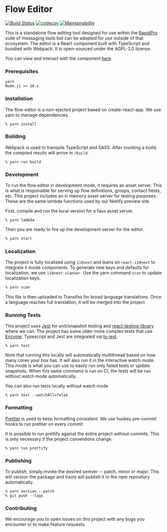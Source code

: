 # Flow Editor

[![Build Status](https://github.com/nyaruka/floweditor/workflows/Build/badge.svg)](https://github.com/nyaruka/floweditor/actions?workflow=Build)
[![codecov](https://codecov.io/gh/nyaruka/floweditor/branch/master/graph/badge.svg)](https://codecov.io/gh/nyaruka/floweditor)
[![Maintainability](https://api.codeclimate.com/v1/badges/c2200da1ba5a0176836e/maintainability)](https://codeclimate.com/github/nyaruka/floweditor/maintainability)

This is a standalone flow editing tool designed for use within the [RapidPro](https://github.com/rapidpro/rapidpro) suite of messaging tools but can be adopted for use outside of that ecosystem. The editor is a React component built with TypeScript and bundled with Webpack. It is open-sourced under the AGPL-3.0 license.

You can view and interact with the component [here](https://floweditor.nyaruka.com/).

### Prerequisites

```
yarn
Node.js >= 10.x
```

### Installation

The flow editor is a non-ejected project based on create-react-app. We use yarn to manage dependencies.

```
% yarn install
```

### Building

Webpack is used to transpile TypeScript and SASS. After invoking a build, the compiled results will arrive in `/build`.

```
% yarn run build
```

### Development

To run the flow editor in development mode, it requires an asset server. This is what is responsible for serving up flow definitions, groups, contact fields, etc. This project includes an in memory asset server for testing purposes. These are the same lambda functions used by our Netlify preview site.

First, compile and run the local version for a faux asset server.

```
% yarn lambda
```

Then you are ready to fire up the development server for the editor.

```bash
% yarn start
```

### Localization

The project is fully localized using `i18next` and leans on `react-i18next` to integrate it inside components. To generate new keys and defaults for localization, we use `i18next-scanner`. Use the yarn command `scan` to update localization keys.

```bash
% yarn scan
```

This file is then uploaded to Transifex for broad language translations. Once a language reaches full translation, it will be merged into the project.

### Running Tests

This project uses [Jest](https://facebook.github.io/jest/) for unit/snapshot testing and [react-testing-library](https://testing-library.com/docs/react-testing-library/intro) where we can. The project has some older more complex tests that use [Enzyme](https://github.com/airbnb/enzyme). Typescript and Jest are integrated via [ts-jest](https://github.com/kulshekhar/ts-jest).

```
% yarn test
```

Note that running this locally will automatically multithread based on how many cores your box has. It will also run it in the interactive watch mode. This mode is what you can use to easily run only failed tests or update snapshots. When this same command is run on CI, the tests will be run without watch mode automatically.

You can also run tests locally without watch mode

```
% yarn test --watchAll=false
```

### Formatting

[Prettier](https://github.com/prettier/prettier) is used to keep formatting consistent. We use huskey pre-commit hooks to run prettier on every commit.

It is possible to run prettify against the entire project without commits. This is only necessary if the project conventions change.

```
% yarn run prettify
```

### Publishing

To publish, simply invoke the desired semver -- patch, minor or major. This will version the package and travis will publish it to the npm repository automatically.

```
% yarn version --patch
% git push --tags
```

### Contributing

We encourage you to open issues on this project with any bugs you encounter or to make feature requests.
